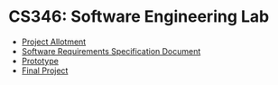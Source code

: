 # CS346: Software Engineering Lab

- [Project Allotment](./Project%20Allotment.pdf)
- [Software Requirements Specification Document](./SRS%20Document.pdf)
- [Prototype](https://www.figma.com/proto/KZicVTB2ShAH26PWCwFcmU/Prototype?node-id=3-196&scaling=scale-down&page-id=4%3A5&starting-point-node-id=3%3A196)
- [Final Project](https://github.com/Fronsto/SWE_Project_Majuli)
